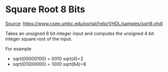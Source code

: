 # Square Root 8 Bits

[Source](https://www.csee.umbc.edu/portal/help/VHDL/samples/sqrt8.vhdl): https://www.csee.umbc.edu/portal/help/VHDL/samples/sqrt8.vhdl

Takes an unsigned 8 bit integer input and computes the unsigned 4 bit integer square root of the input.

For example
- sqrt(00000100) = 0010   sqrt(4)=2
- sqrt(01000000) = 1000   sqrt(64)=8